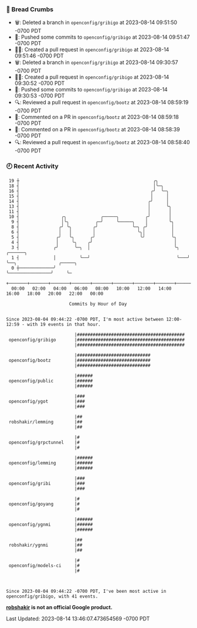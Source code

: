### 🍞 Bread Crumbs

 * 🗑: Deleted a branch in `openconfig/gribigo` at 2023-08-14 09:51:50 -0700 PDT
 * 🚢: Pushed some commits to `openconfig/gribigo` at 2023-08-14 09:51:47 -0700 PDT
 * ✍🏼: Created a pull request in `openconfig/gribigo` at 2023-08-14 09:51:46 -0700 PDT
 * 🗑: Deleted a branch in `openconfig/gribigo` at 2023-08-14 09:30:57 -0700 PDT
 * ✍🏼: Created a pull request in `openconfig/gribigo` at 2023-08-14 09:30:52 -0700 PDT
 * 🚢: Pushed some commits to `openconfig/gribigo` at 2023-08-14 09:30:53 -0700 PDT
 * 🔍: Reviewed a pull request in  `openconfig/bootz` at 2023-08-14 08:59:19 -0700 PDT
 * 💬: Commented on a PR in  `openconfig/bootz` at 2023-08-14 08:59:18 -0700 PDT
 * 💬: Commented on a PR in  `openconfig/bootz` at 2023-08-14 08:58:39 -0700 PDT
 * 🔍: Reviewed a pull request in  `openconfig/bootz` at 2023-08-14 08:58:40 -0700 PDT

### 🕘 Recent Activity
```
 19 ┼                                                   ╭╮
 18 ┤                                                   │╰─╮
 16 ┤                                                  ╭╯  ╰─╮
 15 ┤                                                  │     │
 14 ┤                                                 ╭╯     │
 13 ┤                                                 │      ╰╮
 11 ┤                                                 │       │
 10 ┤                ╭╮             ╭─────╮          ╭╯       │
  9 ┤                │╰╮          ╭─╯     ╰─────╮    │        ╰╮
  8 ┤               ╭╯ ╰╮        ╭╯             ╰─╮ ╭╯         │
  6 ┤               │   │        │                ╰╮│          │
  5 ┤              ╭╯   ╰╮      ╭╯                 ╰╯          ╰╮
  4 ┤              │     ╰╮    ╭╯                               │
  3 ┤             ╭╯      ╰─╮  │                                ╰╮   ╭──────╮
  1 ┤             │         ╰──╯                                 ╰───╯      ╰──╮                ╭─────╮
  0 ┼─────────────╯                                                            ╰────────────────╯     ╰─
    +───────+───────+───────+───────+───────+───────+───────+───────+───────+───────+───────+───────+────
  00:00   02:00   04:00   06:00   08:00   10:00   12:00   14:00   16:00   18:00   20:00   22:00   00:00   

						Commits by Hour of Day


Since 2023-08-04 09:44:22 -0700 PDT, I'm most active between 12:00-12:59 - with 19 events in that hour.

```



```
                          |#########################################
 openconfig/gribigo       |#########################################
                          |#########################################

                          |############################
 openconfig/bootz         |############################
                          |############################

                          |######
 openconfig/public        |######
                          |######

                          |###
 openconfig/ygot          |###
                          |###

                          |##
 robshakir/lemming        |##
                          |##

                          |#
 openconfig/grpctunnel    |#
                          |#

                          |######
 openconfig/lemming       |######
                          |######

                          |###
 openconfig/gribi         |###
                          |###

                          |#
 openconfig/goyang        |#
                          |#

                          |######
 openconfig/ygnmi         |######
                          |######

                          |##
 robshakir/ygnmi          |##
                          |##

                          |#
 openconfig/models-ci     |#
                          |#



Since 2023-08-04 09:44:22 -0700 PDT, I've been most active in openconfig/gribigo, with 41 events.

```
**[robshakir](mailto:robjs@google.com) is not an official Google product.**  


Last Updated: 2023-08-14 13:46:07.473654569 -0700 PDT
